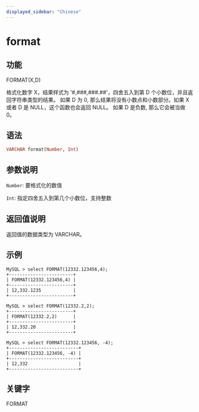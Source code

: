 ```yaml
---
displayed_sidebar: "Chinese"
---
```


# format

## 功能
FORMAT(X,D)

格式化数字 X，结果样式为 '#,###,###.##'，四舍五入到第 D 个小数位，并且返回字符串类型的结果。 如果 D 为 0, 那么结果将没有小数点和小数部分。如果 X 或者 D 是 NULL，这个函数也会返回 NULL。 如果 D 是负数, 那么它会被当做 0。

## 语法

```Haskell
VARCHAR format(Number, Int)
```

## 参数说明

`Number`: 要格式化的数值

`Int`: 指定四舍五入到第几个小数位，支持整数

## 返回值说明

返回值的数据类型为 VARCHAR。

## 示例

```Plain Text
MySQL > select FORMAT(12332.123456,4);
+------------------------+
| FORMAT(12332.123456,4) |
+------------------------+
| 12,332.1235            |
+------------------------+

MySQL > select FORMAT(12332.2,2);
+------------------------+
| FORMAT(12332.2,2)      |
+------------------------+
| 12,332.20              |
+------------------------+

MySQL > select FORMAT(12332.123456, -4);
+--------------------------+
| FORMAT(12332.123456, -4) |
+--------------------------+
| 12,332                   |
+--------------------------+
```
## 关键字

FORMAT
